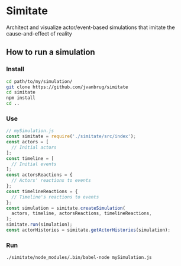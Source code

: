 # Simitate

Architect and visualize actor/event-based simulations
that imitate the cause-and-effect of reality

## How to run a simulation

### Install

```bash
cd path/to/my/simulation/
git clone https://github.com/jvanbrug/simitate
cd simitate
npm install
cd ..
```

### Use

```javascript
// mySimulation.js
const simitate = require('./simitate/src/index');
const actors = [
  // Initial actors
];
const timeline = [
  // Initial events
];
const actorsReactions = {
  // Actors' reactions to events
};
const timelineReactions = {
  // Timeline's reactions to events
};
const simulation = simitate.createSimulation(
  actors, timeline, actorsReactions, timelineReactions,
);
simitate.run(simulation);
const actorHistories = simitate.getActorHistories(simulation);
```

### Run

```bash
./simitate/node_modules/.bin/babel-node mySimulation.js
```
